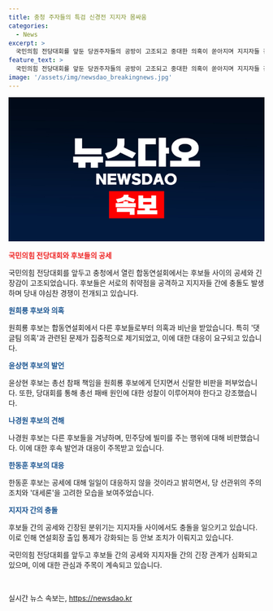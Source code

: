 ```yaml
---
title: 충청 주자들의 특검 신경전 지지자 몸싸움
categories:
  - News
excerpt: >
  국민의힘 전당대회를 앞둔 당권주자들의 공방이 고조되고 중대한 의혹이 쏟아지며 지지자들 간 충돌까지 발생했습니다. 후보들은 신경전을 이어가면서 총선 참패 원인을 놓고 서로 책임을 물고, TV 토론회가 예정되어 있어 당권 경쟁이 더욱 고조될 전망입니다. 이러한 상황에서 후보들의 발언과 지지자들 간의 논쟁으로 과열된 분위기 속에서 연설회장 출입 통제가 강화되는 등 안보 상황도 심화되고 있습니다.
feature_text: >
  국민의힘 전당대회를 앞둔 당권주자들의 공방이 고조되고 중대한 의혹이 쏟아지며 지지자들 간 충돌까지 발생했습니다. 후보들은 신경전을 이어가면서 총선 참패 원인을 놓고 서로 책임을 물고, TV 토론회가 예정되어 있어 당권 경쟁이 더욱 고조될 전망입니다. 이러한 상황에서 후보들의 발언과 지지자들 간의 논쟁으로 과열된 분위기 속에서 연설회장 출입 통제가 강화되는 등 안보 상황도 심화되고 있습니다.
image: '/assets/img/newsdao_breakingnews.jpg'
---
```


<p><img src="/assets/img/newsdao_breakingnews.jpg" alt="implanttips 속보" /></p>

<p><b><span style="color: #ee2323;">국민의힘 전당대회와 후보들의 공세</span></b></p>

<p>국민의힘 전당대회를 앞두고 충청에서 열린 합동연설회에서는 후보들 사이의 공세와 긴장감이 고조되었습니다. 후보들은 서로의 취약점을 공격하고 지지자들 간에 충돌도 발생하며 당내 야심찬 경쟁이 전개되고 있습니다.</p>

<p><b><span style="color: #1a5490;">원희룡 후보와 의혹</span></b></p>

<p>원희룡 후보는 합동연설회에서 다른 후보들로부터 의혹과 비난을 받았습니다. 특히 '댓글팀 의혹'과 관련된 문제가 집중적으로 제기되었고, 이에 대한 대응이 요구되고 있습니다.</p>

<p><b><span style="color: #1a5490;">윤상현 후보의 발언</span></b></p>

<p>윤상현 후보는 총선 참패 책임을 원희룡 후보에게 던지면서 신랄한 비판을 퍼부었습니다. 또한, 당대회를 통해 총선 패배 원인에 대한 성찰이 이루어져야 한다고 강조했습니다.</p>

<p><b><span style="color: #1a5490;">나경원 후보의 견해</span></b></p>

<p>나경원 후보는 다른 후보들을 겨냥하며, 민주당에 빌미를 주는 행위에 대해 비판했습니다. 이에 대한 후속 발언과 대응이 주목받고 있습니다.</p>

<p><b><span style="color: #1a5490;">한동훈 후보의 대응</span></b></p>

<p>한동훈 후보는 공세에 대해 일일이 대응하지 않을 것이라고 밝히면서, 당 선관위의 주의 조치와 '대세론'을 고려한 모습을 보여주었습니다.</p>

<p><b><span style="color: #1a5490;">지지자 간의 충돌</span></b></p>

<p>후보들 간의 공세와 긴장된 분위기는 지지자들 사이에서도 충돌을 일으키고 있습니다. 이로 인해 연설회장 출입 통제가 강화되는 등 안보 조치가 이뤄지고 있습니다.</p>

<p>국민의힘 전당대회를 앞두고 후보들 간의 공세와 지지자들 간의 긴장 관계가 심화되고 있으며, 이에 대한 관심과 주목이 계속되고 있습니다. </p>

<p data-ke-size="size16">&nbsp;</p>
실시간 뉴스 속보는, <a href="https://newsdao.kr" rel="dofollow">https://newsdao.kr</a>


